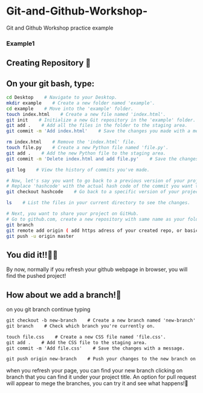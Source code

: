 # Git-and-Github-Workshop-
Git and Github Workshop practice example



### Example1 
## Creating Repository 📂
## On your git bash, type:
```bash
cd Desktop    # Navigate to your Desktop.
mkdir example    # Create a new folder named 'example'.
cd example    # Move into the 'example' folder.
touch index.html    # Create a new file named 'index.html'.
git init    # Initialize a new Git repository in the 'example' folder.
git add .    # Add all the files in the folder to the staging area.
git commit -m 'Add index.html'    # Save the changes you made with a message.

rm index.html    # Remove the 'index.html' file.
touch file.py    # Create a new Python file named 'file.py'.
git add .    # Add the new Python file to the staging area.
git commit -m 'Delete index.html and add file.py'    # Save the changes with a message.

git log    # View the history of commits you've made.

# Now, let's say you want to go back to a previous version of your project.
# Replace 'hashcode' with the actual hash code of the commit you want to go back to ( the long key of numbers and letters before your operation title (3876fj88947...... add file)
git checkout hashcode    # Go back to a specific version of your project.

ls    # List the files in your current directory to see the changes.

# Next, you want to share your project on GitHub.
# Go to github.com, create a new repository with same name as your folder you create, here it's example, click create repository down the page, and follow the instructions of adding existing repository to GitHub.
git branch
git remote add origin ( add https adress of your created repo, or basically just copy that line you find in instructions)
git push -u origin master
```

## You did it!!🎉🥳
By now, normally if you refresh your github webpage in browser, you will find the pushed project!

## How about we add a branch!🤩
on you git branch continue typing

```markdown
git checkout -b new-branch    # Create a new branch named 'new-branch' and switch to it.
git branch    # Check which branch you're currently on.

touch file.css    # Create a new CSS file named 'file.css'.
git add .    # Add the CSS file to the staging area.
git commit -m 'Add file.css'    # Save the changes with a message.

git push origin new-branch    # Push your changes to the new branch on GitHub.
```
when you refresh your page, you can find your new branch clicking on branch that you can find it under your project title. An option for pull request will appear to mege the branches, you can try it and see what happens!👀

